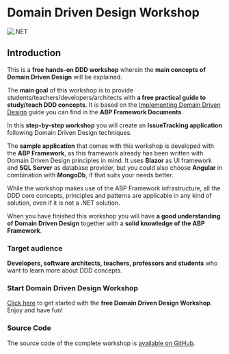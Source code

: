 # Domain Driven Design Workshop

![.NET](https://github.com/bartvanhoey/DomainDrivenDesignWorkshop/workflows/.NET/badge.svg?branch=main)

## Introduction

This is a **free hands-on DDD workshop** wherein the **main concepts of Domain Driven Design** will be explained.

The **main goal** of this workshop is to provide students/teachers/developers/architects with **a free practical guide to study/teach DDD concepts**. It is based on the [Implementing Domain Driven Design](https://docs.abp.io/en/abp/latest/Domain-Driven-Design-Implementation-Guide) guide you can find in the **ABP Framework Documents**.

In this **step-by-step workshop** you will create an **IssueTracking application** following Domain Driven Design techniques.

The **sample application** that comes with this workshop is developed with the **ABP Framework**, as this framework already has been written with Domain Driven Design principles in mind. It uses **Blazor** as UI framework and **SQL Server** as database provider, but you could also choose **Angular** in combination with **MongoDb**, if that suits your needs better.

While the workshop makes use of the ABP Framework infrastructure, all the DDD core concepts, principles and patterns are applicable in any kind of solution, even if it is not a .NET solution.

When you have finished this workshop you will have **a good understanding of Domain Driven Design** together with a **solid knowledge of the ABP Framework**.

### Target audience

**Developers, software architects, teachers, professors and students** who want to learn more about DDD concepts.

<!-- 
### Goals

The goals of this Workshop are to

* **Introduce and explain** the DDD architecture, concepts, principles, patterns and building blocks.
* Explain the **layered architecture** & solution structure offered by the ABP Framework.
* Introduce **explicit rules** to implement DDD patterns and best practices by giving **concrete examples**.
* Show what **ABP Framework provides** you as the infrastructure for implementing DDD in a proper way.
* And finally, provide **suggestions** based on software development **best practices** and experiences to create a **maintainable codebase**. -->

### Start Domain Driven Design Workshop

[Click here](docs/get-started/get-started.md) to get started with the **free Domain Driven Design Workshop**. Enjoy and have fun!

### Source Code

The source code of the complete workshop is [available on GitHub](https://github.com/bartvanhoey/WorkshopDDD).
